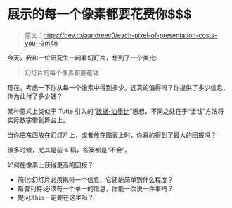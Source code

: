 # 展示的每一个像素都要花费你$$$

> 原文：<https://dev.to/aandreev0/each-pixel-of-presentation-costs-you--3m4n>

今天，我和一位研究生一起看幻灯片，想到了一个类比:

> 幻灯片的每个像素都要花钱

现在，考虑一下你从每一个像素中得到多少。这真的值得吗？你提供了多少信息，你为此付了多少钱？

某种意义上类似于 Tufte 引入的“[数据-油墨比](https://infovis-wiki.net/wiki/Data-Ink_Ratio)”思想。不同之处在于“金钱”方法将实际数字带到舞台上。

当你把东西放在幻灯片上，或者放在图表上时，你真的得到了最大的回报吗？

很多时候，尤其是前 4 稿，答案都是“不会”。

如何在像素上获得更高的回报？

*   简化:幻灯片必须携带一个信息，它还能简单到什么程度？
*   斯普利特:必须有一个单一的信息，你能一次说一件事吗？
*   提问:`this`一定要在这里吗？